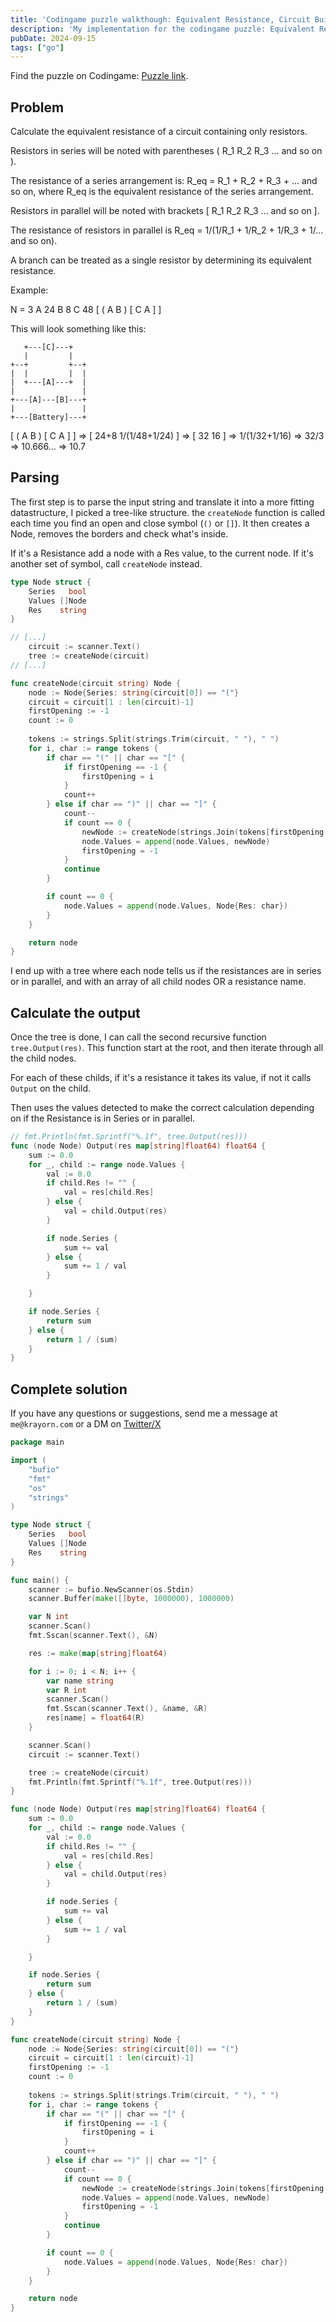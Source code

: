 ```yaml
---
title: 'Codingame puzzle walkthough: Equivalent Resistance, Circuit Building'
description: 'My implementation for the codingame puzzle: Equivalent Resistance, Circuit Building in golang'
pubDate: 2024-09-15
tags: ["go"]
---
```


Find the puzzle on Codingame: [Puzzle link](https://www.codingame.com/ide/puzzle/equivalent-resistance-circuit-building).

## Problem 

Calculate the equivalent resistance of a circuit containing only resistors.

Resistors in series will be noted with parentheses ( R_1 R_2 R_3 ... and so on ).

The resistance of a series arrangement is: R_eq = R_1 + R_2 + R_3 + ... and so on, where R_eq is the equivalent resistance of the series arrangement.

Resistors in parallel will be noted with brackets [ R_1 R_2 R_3 ... and so on ].

The resistance of resistors in parallel is R_eq = 1/(1/R_1 + 1/R_2 + 1/R_3 + 1/... and so on).

A branch can be treated as a single resistor by determining its equivalent resistance.

Example:

N = 3
A 24
B 8
C 48
[ ( A B ) [ C A ] ]

This will look something like this:

       +---[C]---+
       |         |
    +--+         +--+
    |  |         |  |
    |  +---[A]---+  |
    |               |
    +---[A]---[B]---+
    |               |
    +---[Battery]---+

[ ( A B ) [ C A ] ] => [ 24+8 1/(1/48+1/24) ] => [ 32 16 ] => 1/(1/32+1/16) => 32/3 => 10.666... => 10.7

## Parsing 

The first step is to parse the input string and translate it into a more fitting datastructure, I picked a tree-like structure.
the `createNode` function is called each time you find an open and close symbol (`()` or `[]`).
It then creates a Node, removes the borders and check what's inside. 

If it's a Resistance add a node with a Res value, to the current node. If it's another set of symbol, call `createNode` instead.

```go
type Node struct {
	Series   bool
	Values []Node
	Res    string
}

// [...]
	circuit := scanner.Text()
	tree := createNode(circuit)
// [...]

func createNode(circuit string) Node {
	node := Node{Series: string(circuit[0]) == "("}
	circuit = circuit[1 : len(circuit)-1]
	firstOpening := -1
	count := 0
	
	tokens := strings.Split(strings.Trim(circuit, " "), " ")
	for i, char := range tokens {
		if char == "(" || char == "[" {
			if firstOpening == -1 {
				firstOpening = i
			}
			count++
		} else if char == ")" || char == "]" {
			count--
			if count == 0 {
				newNode := createNode(strings.Join(tokens[firstOpening : i+1], " "))
				node.Values = append(node.Values, newNode)
				firstOpening = -1
			}
			continue
		}

		if count == 0 {
			node.Values = append(node.Values, Node{Res: char})
		}
	}

	return node
}
```

I end up with a tree where each node tells us if the resistances are in series or in parallel, and with an array of all child nodes OR a resistance name.

## Calculate the output

Once the tree is done, I can call the second recursive function `tree.Output(res)`.
This function start at the root, and then iterate through all the child nodes.

For each of these childs, if it's a resistance it takes its value, if not it calls `Output` on the child.

Then uses the values detected to make the correct calculation depending on if the Resistance is in Series or in parallel.

```go
// fmt.Println(fmt.Sprintf("%.1f", tree.Output(res)))
func (node Node) Output(res map[string]float64) float64 {
	sum := 0.0
	for _, child := range node.Values {
		val := 0.0
		if child.Res != "" {
			val = res[child.Res]
		} else {
			val = child.Output(res)
		}

		if node.Series {
			sum += val
		} else {
			sum += 1 / val
		}

	}

	if node.Series {
		return sum
	} else {
		return 1 / (sum)
	}
}
```

## Complete solution

If you have any questions or suggestions, send me a message at `me@krayorn.com` or a DM on [Twitter/X](https://x.com/Krayorn)

```go
package main

import (
	"bufio"
	"fmt"
	"os"
	"strings"
)

type Node struct {
	Series   bool
	Values []Node
	Res    string
}

func main() {
	scanner := bufio.NewScanner(os.Stdin)
	scanner.Buffer(make([]byte, 1000000), 1000000)

	var N int
	scanner.Scan()
	fmt.Sscan(scanner.Text(), &N)

	res := make(map[string]float64)

	for i := 0; i < N; i++ {
		var name string
		var R int
		scanner.Scan()
		fmt.Sscan(scanner.Text(), &name, &R)
		res[name] = float64(R)
	}

	scanner.Scan()
	circuit := scanner.Text()

	tree := createNode(circuit)
	fmt.Println(fmt.Sprintf("%.1f", tree.Output(res)))
}

func (node Node) Output(res map[string]float64) float64 {
	sum := 0.0
	for _, child := range node.Values {
		val := 0.0
		if child.Res != "" {
			val = res[child.Res]
		} else {
			val = child.Output(res)
		}

		if node.Series {
			sum += val
		} else {
			sum += 1 / val
		}

	}

	if node.Series {
		return sum
	} else {
		return 1 / (sum)
	}
}

func createNode(circuit string) Node {
	node := Node{Series: string(circuit[0]) == "("}
	circuit = circuit[1 : len(circuit)-1]
	firstOpening := -1
	count := 0
	
	tokens := strings.Split(strings.Trim(circuit, " "), " ")
	for i, char := range tokens {
		if char == "(" || char == "[" {
			if firstOpening == -1 {
				firstOpening = i
			}
			count++
		} else if char == ")" || char == "]" {
			count--
			if count == 0 {
				newNode := createNode(strings.Join(tokens[firstOpening : i+1], " "))
				node.Values = append(node.Values, newNode)
				firstOpening = -1
			}
			continue
		}

		if count == 0 {
			node.Values = append(node.Values, Node{Res: char})
		}
	}

	return node
}
```